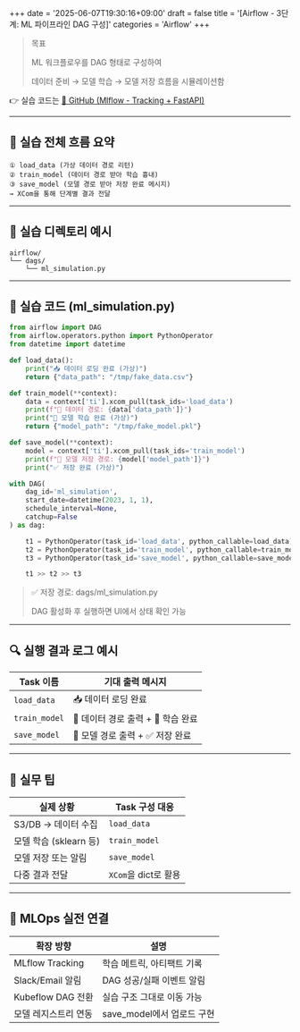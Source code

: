 +++
date = '2025-06-07T19:30:16+09:00'
draft = false
title = '[Airflow - 3단계: ML 파이프라인 DAG 구성]'
categories = 'Airflow'
+++

> 목표
> 
> 
> ML 워크플로우를 DAG 형태로 구성하여
> 
> 데이터 준비 → 모델 학습 → 모델 저장 흐름을 시뮬레이션함
> 

👉 실습 코드는 [🔗 GitHub (Mlflow - Tracking + FastAPI)](https://github.com/keonhoban/mlops-infra-labs/tree/main/airflow/03_ML_Pipeline)

---

## 🧭 실습 전체 흐름 요약

```
① load_data (가상 데이터 경로 리턴)
② train_model (데이터 경로 받아 학습 흉내)
③ save_model (모델 경로 받아 저장 완료 메시지)
→ XCom을 통해 단계별 결과 전달
```

---

## 📁 실습 디렉토리 예시

```
airflow/
└── dags/
    └── ml_simulation.py
```

---

## 🧪 실습 코드 (ml_simulation.py)

```python
from airflow import DAG
from airflow.operators.python import PythonOperator
from datetime import datetime

def load_data():
    print("📥 데이터 로딩 완료 (가상)")
    return {"data_path": "/tmp/fake_data.csv"}

def train_model(**context):
    data = context['ti'].xcom_pull(task_ids='load_data')
    print(f"🧪 데이터 경로: {data['data_path']}")
    print("🚀 모델 학습 완료 (가상)")
    return {"model_path": "/tmp/fake_model.pkl"}

def save_model(**context):
    model = context['ti'].xcom_pull(task_ids='train_model')
    print(f"💾 모델 저장 경로: {model['model_path']}")
    print("✅ 저장 완료 (가상)")

with DAG(
    dag_id='ml_simulation',
    start_date=datetime(2023, 1, 1),
    schedule_interval=None,
    catchup=False
) as dag:

    t1 = PythonOperator(task_id='load_data', python_callable=load_data)
    t2 = PythonOperator(task_id='train_model', python_callable=train_model, provide_context=True)
    t3 = PythonOperator(task_id='save_model', python_callable=save_model, provide_context=True)

    t1 >> t2 >> t3
```

> ✅ 저장 경로: dags/ml_simulation.py
> 
> 
> DAG 활성화 후 실행하면 UI에서 상태 확인 가능
> 

---

## 🔍 실행 결과 로그 예시

| Task 이름 | 기대 출력 메시지 |
| --- | --- |
| `load_data` | 📥 데이터 로딩 완료 |
| `train_model` | 🧪 데이터 경로 출력 + 🚀 학습 완료 |
| `save_model` | 💾 모델 경로 출력 + ✅ 저장 완료 |

---

## 🧩 실무 팁

| 실제 상황 | Task 구성 대응 |
| --- | --- |
| S3/DB → 데이터 수집 | `load_data` |
| 모델 학습 (sklearn 등) | `train_model` |
| 모델 저장 또는 알림 | `save_model` |
| 다중 결과 전달 | `XCom`을 dict로 활용 |

---

## 🔧 MLOps 실전 연결

| 확장 방향 | 설명 |
| --- | --- |
| MLflow Tracking | 학습 메트릭, 아티팩트 기록 |
| Slack/Email 알림 | DAG 성공/실패 이벤트 알림 |
| Kubeflow DAG 전환 | 실습 구조 그대로 이동 가능 |
| 모델 레지스트리 연동 | save_model에서 업로드 구현 |
